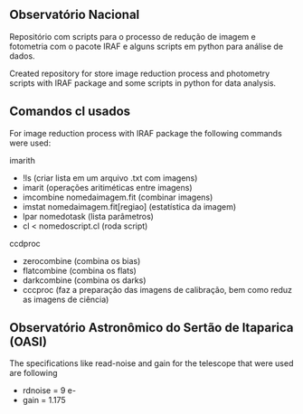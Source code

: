 ## Observatório Nacional

Repositório com scripts para o processo de redução de imagem e fotometria com o pacote IRAF e alguns scripts em python para análise de dados.

Created repository for store image reduction process and photometry scripts with IRAF package and some scripts in python for data analysis.


## Comandos cl usados

For image reduction process with IRAF package the following commands were used:

imarith

- !ls (criar lista em um arquivo .txt com imagens)
- imarit  (operações aritiméticas entre imagens)
- imcombine nomedaimagem.fit (combinar imagens)
- imstat nomedaimagem.fit[regiao] (estatística da imagem)
- lpar nomedotask (lista parâmetros)
- cl < nomedoscript.cl (roda script)

ccdproc
- zerocombine (combina os bias)
- flatcombine (combina os flats)
- darkcombine (combina os darks)
- cccproc (faz a preparação das imagens de calibração, bem como reduz as imagens de ciência)


## Observatório Astronômico do Sertão de Itaparica (OASI)

The specifications like read-noise and gain for the telescope that were used are following

- rdnoise = 9 e-
- gain = 1.175


